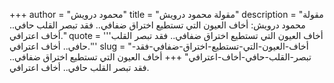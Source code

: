 +++
author = "محمود درويش"
title = "مقولة محمود درويش"
description = "مقولة محمود درويش: أخاف العيون التي تستطيع اختراق ضفافي.. فقد تبصر القلب حافي.. أخاف اعترافي."
quote = '''أخاف العيون التي تستطيع اختراق ضفافي.. فقد تبصر القلب حافي.. أخاف اعترافي.''' 
slug = "أخاف-العيون-التي-تستطيع-اختراق-ضفافي-فقد-تبصر-القلب-حافي-أخاف-اعترافي"
+++
أخاف العيون التي تستطيع اختراق ضفافي.. فقد تبصر القلب حافي.. أخاف اعترافي.
